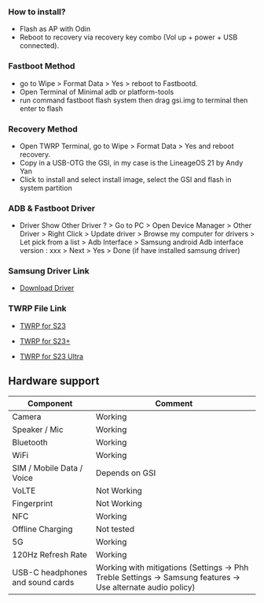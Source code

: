 ### How to install?

* Flash as AP with Odin
* Reboot to recovery via recovery key combo (Vol up + power + USB connected).

### Fastboot Method
* go to Wipe > Format Data > Yes > reboot to Fastbootd.
* Open Terminal of Minimal adb or platform-tools
* run command fastboot flash system then drag gsi.img to terminal then enter to flash

### Recovery Method
* Open TWRP Terminal, go to Wipe > Format Data > Yes and reboot recovery.
* Copy in a USB-OTG the GSI, in my case is the LineageOS 21 by Andy Yan 
* Click to install and select install image, select the GSI and flash in system partition

### ADB & Fastboot Driver

* Driver Show Other Driver ? > Go to PC > Open Device Manager > Other Driver > Right Click > Update driver > Browse my computer for drivers > Let pick from a list > Adb Interface > Samsung android Adb interface version : xxx > Next > Yes > Done (if have installed samsung driver)

### Samsung Driver Link

- [Download Driver](https://developer.samsung.com/sdp/file/de97d0ea-da03-46a4-b35d-346d37a878e0)

### TWRP File Link

- [TWRP for S23](https://github.com/Chiharu007/treble_galaxy_s23_series/releases/download/twrp_s23_snap_series/twrp-3.7.0_12-2_afaneh92-dm1q-patched.img.tar)

- [TWRP for S23+](https://github.com/Chiharu007/treble_galaxy_s23_series/releases/download/twrp_s23_snap_series/twrp-3.7.0_12-2_afaneh92-dm2q-patched.img.tar)

- [TWRP for S23 Ultra](https://github.com/Chiharu007/treble_galaxy_s23_series/releases/download/twrp_s23_snap_series/twrp-3.7.0_12-2_afaneh92-dm3q-patched.img.tar)

## Hardware support

| Component                        |      Comment                                                                                                 |
|----------------------------------|--------------------------------------------------------------------------------------------------------------|
| Camera                           | Working                                                                                                      |
| Speaker / Mic                    | Working                                                                                                      |
| Bluetooth                        | Working                                                                                                      |
| WiFi                             | Working                                                                                                      |
| SIM / Mobile Data / Voice        | Depends on GSI                                                                                               |
| VoLTE                            | Not Working                                                                                                  |
| Fingerprint                      | Not Working                                                                                                      |
| NFC                              | Working                                                                                                      |
| Offline Charging                 | Not tested                                                                                                 |
| 5G                               | Working                                                                                                |
| 120Hz Refresh Rate               | Working                                                                                                      |
| USB-C headphones and sound cards | Working with mitigations (Settings -> Phh Treble Settings -> Samsung features -> Use alternate audio policy) |
